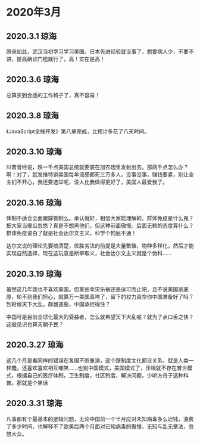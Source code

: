 # 2020年3月

## 2020.3.1 琼海

原来如此，武汉当初学习学习美国、日本先进经验就没事了，想要病人少，不要不讲，提高确诊门槛就行了，高！实在是高！

## 2020.3.6 琼海

总算买到合适的工作椅子了，真不容易！

## 2020.3.8 琼海

《JavaScript全栈开发》第八章完成，比预计多花了八天时间。

## 2020.3.10 琼海

川普曾经说，跌一千点美国总统就要装在加农炮里发射出去。那两千点怎么办？啊！对了，就发推特讲美国每年流感都死三万多人，没事没事，赚钱要紧，别让金主们不开心，我还要选举呢，没人比我做得更好了，美国人最爱我了。

## 2020.3.16 琼海

体制不适合全面跟踪管制么。承认就好，相信大家能理解的，群体免疫是什么鬼？把大家当傻瓜忽悠？真是不想黑他们，但这种前面傲慢。后面无赖的态度算什么？群体免疫说白了就是社会达尔文主义，科学个狗屁不通！

达尔文说的理论先要搞清楚，优胜劣汰的前提是大量繁殖，物种多样化，然后才能实现自然选择，现在这玩意是断章取义，社会达尔文主义就是个伪科……

## 2020.3.19 琼海

虽然这几年我也不喜欢美国。但某些幸灾乐祸还是适可而止吧，且不说美国家底厚，轮不到我们担心，就算万一美国真垮了，留下的权力真空你中国准备好了吗？到时候天下大乱，群雄逐鹿，中国承担得住？

中国可是目前全球化最大的受益者，怎么就希望天下大乱呢？就为了点口舌之快？这般见识也算天朝子民？

## 2020.3.27 琼海

这几个月是看同样的错误在各国不断重演，这个跟制度文化都没关系，就是人类一样蠢。还喜欢喜欢相互嘲笑……也别中国模式，美国模式了，压根就不存在普世模式，根据自己的医疗体制，卫生制度，社区制度，解决问题，少听方舟子这种科普。那就是个笑话

## 2020.3.31 琼海

凡事都有个最基本的逻辑问题，无论中国前一个半月应对未知病毒多么迟钝，浪费了多少时间，也解释不了欧美后两个月面对已知病毒的傲慢，无知与乱无章法，忽悠大众。

